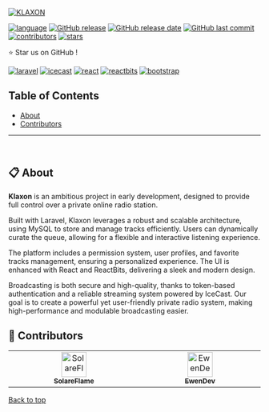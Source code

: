 <a name="top"></a>
[![KLAXON](https://imgur.com/dlEFKDm.png)](https://klaxonradio.fr/)

[![language](https://img.shields.io/github/languages/top/SolareFlame/klaxon)](#)
[![GitHub release](https://img.shields.io/github/v/release/SolareFlame/klaxon)](#)
[![GitHub release date](https://img.shields.io/github/release-date/SolareFlame/klaxon)](#)
[![GitHub last commit](https://img.shields.io/github/last-commit/SolareFlame/klaxon)](#)
[![contributors](https://img.shields.io/github/contributors-anon/SolareFlame/klaxon)](#)
[![stars](https://img.shields.io/github/stars/SolareFlame/klaxon)](#)

⭐ Star us on GitHub !

[![laravel](https://img.shields.io/badge/laravel-grey?logo=laravel)](#)
[![icecast](https://img.shields.io/badge/icecast-grey?logo=podcastindex)](#)
[![react](https://img.shields.io/badge/react-grey?logo=react)](#)
[![reactbits](https://img.shields.io/badge/reactbits-grey?logo=react)](#)
[![bootstrap](https://img.shields.io/badge/bootstrap-grey?logo=bootstrap)](#)

## Table of Contents
- [About](#-about)
- [Contributors](#-contributors)

<hr><br>

## 📋 About

**Klaxon** is an ambitious project in early development, designed to provide full control over a private online radio station.

Built with Laravel, Klaxon leverages a robust and scalable architecture, using MySQL to store and manage tracks efficiently. Users can dynamically curate the queue, allowing for a flexible and interactive listening experience.

The platform includes a permission system, user profiles, and favorite tracks management, ensuring a personalized experience. The UI is enhanced with React and ReactBits, delivering a sleek and modern design.

Broadcasting is both secure and high-quality, thanks to token-based authentication and a reliable streaming system powered by IceCast. Our goal is to create a powerful yet user-friendly private radio system, making high-performance and modulable broadcasting easier.

## 👀 Contributors

<table>
  <tbody>
    <tr>
      <td align="center" valign="top" width="14.28%"><a href="https://github.com/SolareFlame">
        <img src="https://images.weserv.nl/?url=https://avatars.githubusercontent.com/u/88492960?v=4&w=50&h=50&mask=circle" width="50px;" alt="SolareFlame"/><br/>
        <sub><b>SolareFlame</b></sub></a>
      </td>
      <td align="center" valign="top" width="14.28%"><a href="https://github.com/EwenDev">
        <img src="https://images.weserv.nl/?url=https://avatars.githubusercontent.com/u/120217770?v=4&w=50&h=50&mask=circle" width="50px;" alt="EwenDev"/><br/>
        <sub><b>EwenDev</b></sub></a>
      </td>
    </tr>
  </tbody>
</table>

[Back to top](#top)
